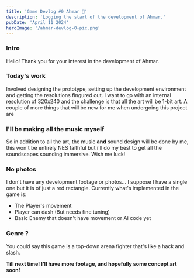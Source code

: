 ```yaml
---
title: 'Game Devlog #0 Ahmar 🎈'
description: 'Logging the start of the development of Ahmar.'
pubDate: 'April 11 2024'
heroImage: '/ahmar-devlog-0-pic.png'
---
```


### Intro

Hello! Thank you for your interest in the development of Ahmar.

### Today's work

Involved designing the prototype, setting up the development environment and getting the resolutions fingured out.
I want to go with an internal resolution of 320x240 and the challenge is that all the art will be 1-bit art.
A couple of more things that will be new for me when undergoing this project are

### I'll be making all the music myself

So in addition to all the art, the music **and** sound design will be done by me, this won't be entirely NES faithful but i'll do my best to get all the soundscapes sounding immersive. Wish me luck!

### No photos

I don't have any development footage or photos... I suppose I have a single one but it is of just a red rectangle.
Currently what's implemented in the game is:

- The Player's movement
- Player can dash (But needs fine tuning)
- Basic Enemy that doesn't have movement or AI code yet

### Genre ?

You could say this game is a top-down arena fighter that's like a hack and slash.

**Till next time! I'll have more footage, and hopefully some concept art soon!**
